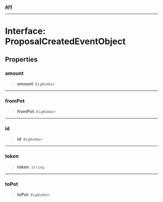 [**API**](../../../README.md)

***

# Interface: ProposalCreatedEventObject

## Properties

### amount

> **amount**: `BigNumber`

***

### fromPot

> **fromPot**: `BigNumber`

***

### id

> **id**: `BigNumber`

***

### token

> **token**: `string`

***

### toPot

> **toPot**: `BigNumber`
